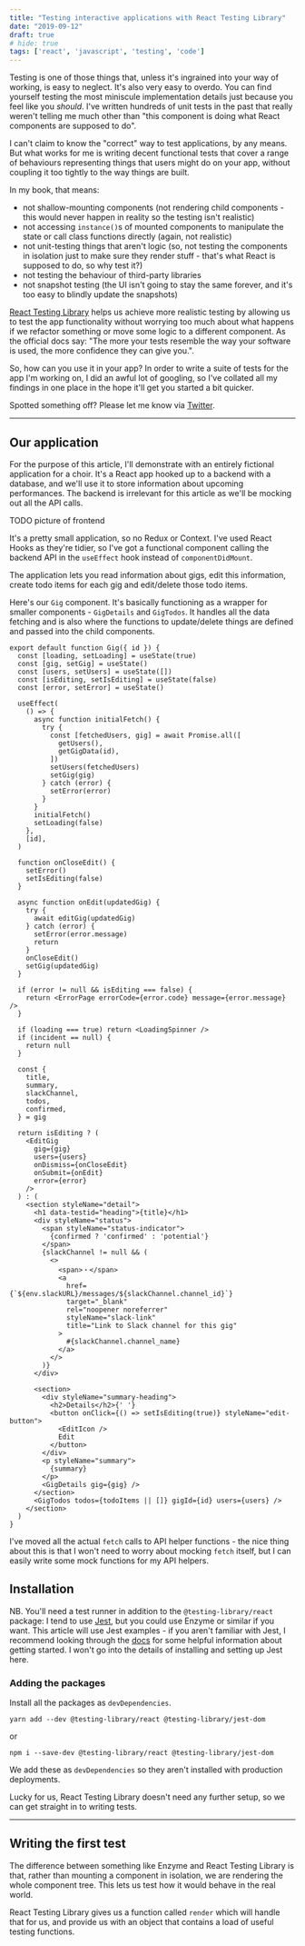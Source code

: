 ```yaml
---
title: "Testing interactive applications with React Testing Library"
date: "2019-09-12"
draft: true
# hide: true
tags: ['react', 'javascript', 'testing', 'code']
---
```


Testing is one of those things that, unless it's ingrained into your way of working, is easy to neglect. It's also very easy to overdo. You can find yourself testing the most miniscule implementation details just because you feel like you _should_. I've written hundreds of unit tests in the past that really weren't telling me much other than "this component is doing what React components are supposed to do".

I can't claim to know the "correct" way to test applications, by any means. But what works for me is writing decent functional tests that cover a range of behaviours representing things that users might do on your app, without coupling it too tightly to the way things are built. 

In my book, that means:

* not shallow-mounting components (not rendering child components - this would never happen in reality so the testing isn't realistic)
* not accessing `instance()`s of mounted components to manipulate the state or call class functions directly (again, not realistic)
* not unit-testing things that aren't logic (so, not testing the components in isolation just to make sure they render stuff - that's what React is supposed to do, so why test it?)
* not testing the behaviour of third-party libraries
* not snapshot testing (the UI isn't going to stay the same forever, and it's too easy to blindly update the snapshots)

[React Testing Library](https://testing-library.com/docs/react-testing-library/intro) helps us achieve more realistic testing by allowing us to test the app functionality without worrying too much about what happens if we refactor something or move some logic to a different component. As the official docs say: "The more your tests resemble the way your software is used, the more confidence they can give you.".

So, how can you use it in your app? In order to write a suite of tests for the app I'm working on, I did an awful lot of googling, so I've collated all my findings in one place in the hope it'll get you started a bit quicker. 

Spotted something off? Please let me know via [Twitter](https://twitter.com/type__error).


***

## Our application
For the purpose of this article, I'll demonstrate with an entirely fictional application for a choir. It's a React app hooked up to a backend with a database, and we'll use it to store information about upcoming performances. The backend is irrelevant for this article as we'll be mocking out all the API calls. 

TODO picture of frontend

It's a pretty small application, so no Redux or Context. I've used React Hooks as they're tidier, so I've got a functional component calling the backend API in the `useEffect` hook instead of `componentDidMount`. 

The application lets you read information about gigs, edit this information, create todo items for each gig and edit/delete those todo items. 

Here's our `Gig` component. It's basically functioning as a wrapper for smaller components - `GigDetails` and `GigTodos`. It handles all the data fetching and is also where the functions to update/delete things are defined and passed into the child components. 

```
export default function Gig({ id }) {
  const [loading, setLoading] = useState(true)
  const [gig, setGig] = useState()
  const [users, setUsers] = useState([])
  const [isEditing, setIsEditing] = useState(false)
  const [error, setError] = useState()

  useEffect(
    () => {
      async function initialFetch() {
        try {
          const [fetchedUsers, gig] = await Promise.all([
            getUsers(),
            getGigData(id),
          ])
          setUsers(fetchedUsers)
          setGig(gig)
        } catch (error) {
          setError(error)
        }
      }
      initialFetch()
      setLoading(false)
    },
    [id],
  )

  function onCloseEdit() {
    setError()
    setIsEditing(false)
  }

  async function onEdit(updatedGig) {
    try {
      await editGig(updatedGig)
    } catch (error) {
      setError(error.message)
      return
    }
    onCloseEdit()
    setGig(updatedGig)
  }

  if (error != null && isEditing === false) {
    return <ErrorPage errorCode={error.code} message={error.message} />
  }

  if (loading === true) return <LoadingSpinner />
  if (incident == null) {
    return null
  }

  const {
    title,
    summary,
    slackChannel,
    todos,
    confirmed,
  } = gig

  return isEditing ? (
    <EditGig
      gig={gig}
      users={users}
      onDismiss={onCloseEdit}
      onSubmit={onEdit}
      error={error}
    />
  ) : (
    <section styleName="detail">
      <h1 data-testid="heading">{title}</h1>
      <div styleName="status">
        <span styleName="status-indicator">
          {confirmed ? 'confirmed' : 'potential'}
        </span>
        {slackChannel != null && (
          <>
            <span>・</span>
            <a
              href={`${env.slackURL}/messages/${slackChannel.channel_id}`}
              target="_blank"
              rel="noopener noreferrer"
              styleName="slack-link"
              title="Link to Slack channel for this gig"
            >
              #{slackChannel.channel_name}
            </a>
          </>
        )}
      </div>

      <section>
        <div styleName="summary-heading">
          <h2>Details</h2>{' '}
          <button onClick={() => setIsEditing(true)} styleName="edit-button">
            <EditIcon />
            Edit
          </button>
        </div>
        <p styleName="summary">
          {summary}
        </p>
        <GigDetails gig={gig} />
      </section>
      <GigTodos todos={todoItems || []} gigId={id} users={users} />
    </section>
  )
}
```



I've moved all the actual `fetch` calls to API helper functions - the nice thing about this is that I won't need to worry about mocking `fetch` itself, but I can easily write some mock functions for my API helpers. 


## Installation

NB. You'll need a test runner in addition to the `@testing-library/react` package: I tend to use [Jest](https://jestjs.io), but you could use Enzyme or similar if you want. This article will use Jest examples - if you aren't familiar with Jest, I recommend looking through the [docs](https://jestjs.io/docs/en/getting-started) for some helpful information about getting started. I won't go into the details of installing and setting up Jest here.

### Adding the packages
Install all the packages as `devDependencies`.

`yarn add --dev @testing-library/react @testing-library/jest-dom`

or

`npm i --save-dev @testing-library/react @testing-library/jest-dom`

We add these as `devDependencies` so they aren't installed with production deployments. 

Lucky for us, React Testing Library doesn't need any further setup, so we can get straight in to writing tests.

*** 

## Writing the first test

The difference between something like Enzyme and React Testing Library is that, rather than mounting a component in isolation, we are rendering the whole component tree. This lets us test how it would behave in the real world. 

React Testing Library gives us a function called `render` which will handle that  for us, and provide us with an object that contains a load of useful testing functions. 

